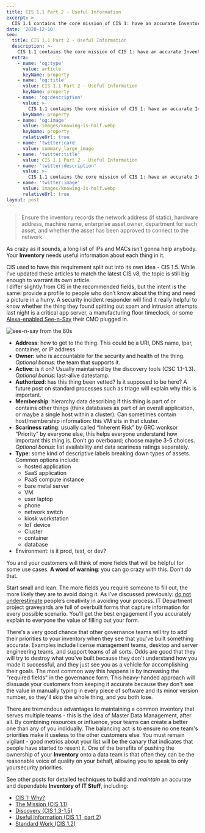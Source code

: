 ```yaml
---
title: CIS 1.1 Part 2 - Useful Information
excerpt: >-
  CIS 1.1 contains the core mission of CIS 1: have an accurate Inventory of IT Stuff.  The other CIS 1 controls are just supporting ways that help deliver that core mission. 
date: '2020-12-10'
seo:
  title: CIS 1.1 Part 2 - Useful Information
  description: >-
    CIS 1.1 contains the core mission of CIS 1: have an accurate Inventory of IT Stuff. 
  extra:
    - name: 'og:type'
      value: article
      keyName: property
    - name: 'og:title'
      value: CIS 1.1 Part 2 - Useful Information
      keyName: property
    - name: 'og:description'
      value: >-
        CIS 1.1 contains the core mission of CIS 1: have an accurate Inventory of IT Stuff. 
      keyName: property
    - name: 'og:image'
      value: images/knowing-is-half.webp
      keyName: property
      relativeUrl: true
    - name: 'twitter:card'
      value: summary_large_image
    - name: 'twitter:title'
      value: CIS 1.1 Part 2 - Useful Information
    - name: 'twitter:description'
      value: >-
        CIS 1.1 contains the core mission of CIS 1: have an accurate Inventory of IT Stuff. 
    - name: 'twitter:image'
      value: images/knowing-is-half.webp
      relativeUrl: true
layout: post
---
```

> Ensure the inventory records the network address (if static), hardware address, machine name, enterprise asset owner, department for each asset, and whether the asset has been approved to connect to the network. 

As crazy as it sounds, a long list of IPs and MACs isn’t gonna help anybody. Your **Inventory** needs useful information about each thing in it.

CIS used to have this requirement split out into its own idea - CIS 1.5.  While I've updated these articles to match the latest CIS v8, the topic is still big enough to warrant its own article.   
I differ slightly from CIS in the recommended fields, but the intent is the same: provide a profile to people who don’t know about the thing and need a picture in a hurry. A security incident responder will find it really helpful to know whether the thing they found spitting out spam and intrusion attempts last night is a critical app server, a manufacturing floor timeclock, or some [Alexa-enabled See-n-Say](https://www.amazon.com/dp/B07894S727) their CMO plugged in.

![see-n-say from the 80s](/images/see-n-say.webp)

*   **Address**: how to get to the thing. This could be a URI, DNS name, lpar, container, or IP address
*   **Owner**: who is accountable for the security and health of the thing. _Optional bonus_: the team that supports it.
*   **Active**: is it on? Usually maintained by the discovery tools (CSC 1.1-1.3). _Optional bonus_: last-alive datestamp.
*   **Authorized**: has this thing been vetted? Is it supposed to be here? A future post on standard processes such as triage will explain why this is important.
*   **Membership**: hierarchy data describing if this thing is part of or contains other things (think databases as part of an overall application, or maybe a single host within a cluster). Can sometimes contain host/membership information: this VM sits in that cluster. 
*   **Scariness rating**: usually called “Inherent Risk” by GRC wonksor “Priority” by everyone else, this helps everyone understand how important this thing is. Don’t go overboard; choose maybe 3-5 choices. _Optional bonus_: list availability and data scariness ratings separately.
*   **Type**: some kind of descriptive labels breaking down types of assets. Common options include:
    *   hosted application
    *   SaaS application
    *   PaaS compute instance
    *   bare metal server
    *   VM
    *   user laptop
    *   phone
    *   network switch
    *   kiosk workstation
    *   IoT device
    *   Cluster
    *   container
    *   database
*   Environment: is it prod, test, or dev?

You and your customers will think of more fields that will be helpful for some use cases. **A word of warning**: you can go crazy with this. Don’t do that.

Start small and lean. The more fields you require someone to fill out, the more likely they are to avoid doing it. As I’ve discussed previously: [do not underestimate](/cis1_1/) people’s creativity in avoiding your process. IT Department project graveyards are full of overbuilt forms that capture information for every possible scenario. You’ll get the best engagement if you accurately explain to everyone the value of filling out your form.

There's a very good chance that other governance teams will try to add their priorities to your inventory when they see that you've built something accurate.  Examples include license management teams, desktop and server engineering teams, and support teams of all sorts.  Odds are good that they will try to destroy what you've built because they don't understand how you made it successful, and they just see you as a vehicle for accomplishing their goals.  The most common way this happens is by increasing the "required fields" in the governance form.  This heavy-handed approach will dissuade your customers from keeping it accurate because they don't see the value in manually typing in every piece of software and its minor version number, so they'll skip the whole thing, and you both lose.  

There are tremendous advantages to maintaining a common inventory that serves multiple teams - this is the idea of Master Data Management, after all.  By combining resources or influence, your teams can create a better one than any of you indidually.  The balancing act is to ensure no one team's priorities make it useless to the other customers else.  You must remain vigilant - good metrics about your list will be the canary that indicates that people have started to resent it.  One of the benefits of pushing the ownership of your **Inventory** onto a data team is that often they can be the reasonable voice of quality on your behalf, allowing you to speak to only yoursecurity priorities.  

See other posts for detailed techniques to build and _maintain_ an accurate and dependable **Inventory of IT Stuff**, including:

*   [CIS 1: Why?](/cis1/)
*   [The Mission (CIS 1.1)](/cis1_1/)
*   [Discovery (CIS 1.3-1.5)](/cis1_3-5/)
*   [Useful Information (CIS 1.1, part 2)](/cis1_1_2/)
*   [Standard Work (CIS 1.2)](/cis1_2/)
